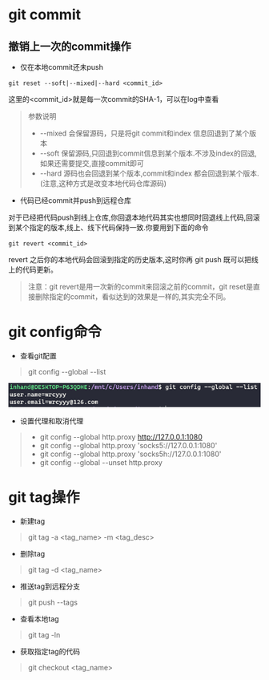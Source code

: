 # git commit
## 撤销上一次的commit操作
* 仅在本地commit还未push
```shell
git reset --soft|--mixed|--hard <commit_id>
```
这里的<commit_id>就是每一次commit的SHA-1，可以在log中查看

> 参数说明
> - --mixed 会保留源码，只是将git commit和index 信息回退到了某个版本
> - --soft 保留源码,只回退到commit信息到某个版本.不涉及index的回退,如果还需要提交,直接commit即可
> - --hard    源码也会回退到某个版本,commit和index 都会回退到某个版本.(注意,这种方式是改变本地代码仓库源码)

* 代码已经commit并push到远程仓库

对于已经把代码push到线上仓库,你回退本地代码其实也想同时回退线上代码,回滚到某个指定的版本,线上、线下代码保持一致.你要用到下面的命令
```shell
git revert <commit_id>
```
revert 之后你的本地代码会回滚到指定的历史版本,这时你再 git push 既可以把线上的代码更新。
> 注意：git revert是用一次新的commit来回滚之前的commit，git reset是直接删除指定的commit，看似达到的效果是一样的,其实完全不同。

# git config命令
* 查看git配置
> git config --global --list

![查看配置](../asset/linux/查看git配置.png)

* 设置代理和取消代理
> - git config --global http.proxy http://127.0.0.1:1080
> - git config --global http.proxy 'socks5://127.0.0.1:1080'
> - git config --global http.proxy 'socks5h://127.0.0.1:1080'
> - git config --global --unset http.proxy

# git tag操作
* 新建tag
> git tag -a <tag_name> -m <tag_desc>
* 删除tag
> git tag -d <tag_name>
* 推送tag到远程分支
> git push --tags
* 查看本地tag
> git tag -ln
* 获取指定tag的代码
> git checkout <tag_name>